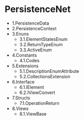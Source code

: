 # PersistenceNet

<ul>
  <li>1.PersistenceData</li>
  <li>2.PersistenceContext</li>
  <li>
    3.Enuns
    <ul>
      <li>3.1.ElementStatesEnum </li>
      <li>3.2.ReturnTypeEnum </li>
      <li>3.3.ActiveEnum </li>
    </ul>
  </li>
  <li>
    4.Constants
    <ul>
      <li>4.1.Codes </li>
    </ul>
  </li>
  <li>
    5.Extensions
    <ul>
      <li>5.1.DescriptionEnumAttribute </li>
      <li>5.2.CollectionsExtension </li>
    </ul>
  </li>
  <li>
    6.Interface
    <ul>
      <li>6.1.IElement </li>
      <li>6.2.IViewConvert </li>
    </ul>
  </li>
  <li>
    7.Structs
    <ul>
      <li>7.1.OperationReturn </li>
    </ul>
  </li>
  <li>
    8.Views
    <ul>
      <li>8.1.ViewBase </li>
    </ul>
  </li>
</ul>


